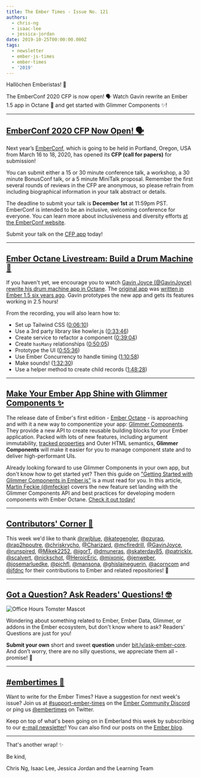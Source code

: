 ```yaml
---
title: The Ember Times - Issue No. 121
authors:
  - chris-ng
  - isaac-lee
  - jessica-jordan
date: 2019-10-25T00:00:00.000Z
tags:
  - newsletter
  - ember-js-times
  - ember-times
  - '2019'
---
```



Hallöchen Emberistas! 🐹

The EmberConf 2020 CFP is now open! 🗣️
Watch Gavin rewrite an Ember 1.5 app in Octane 🥁
and get started with Glimmer Components ✨!

<!-- READMORE -->

---


## [EmberConf 2020 CFP Now Open! 🗣️](https://cfp.emberconf.com/events/emberconf-2020/)

Next year’s [EmberConf](https://emberconf.com), which is going to be held in Portland, Oregon, USA from March 16 to 18, 2020, has opened its **CFP (call for papers)** for submission!

You can submit either a 15 or 30 minute conference talk, a workshop, a 30 minute BonusConf talk, or a 5 minute MiniTalk proposal. Remember the first several rounds of reviews in the CFP are anonymous, so please refrain from including biographical information in your talk abstract or details.

The deadline to submit your talk is **December 1st** at 11:59pm PST. EmberConf is intended to be an inclusive, welcoming conference for everyone. You can learn more about inclusiveness and diversity efforts [at the EmberConf website](https://emberconf.com/#/about/inclusiveness-at-emberconf).

Submit your talk on the [CFP app](https://cfp.emberconf.com/events/emberconf-2020/) today!

---

## [Ember Octane Livestream: Build a Drum Machine 🥁](https://www.youtube.com/watch?v=5znpEiwHpL4)

If you haven't yet, we encourage you to watch [Gavin Joyce (@GavinJoyce)](https://github.com/GavinJoyce) [rewrite his drum machine app in Octane](https://www.youtube.com/watch?v=5znpEiwHpL4). The [original app](http://emberbeats.gavinjoyce.com) was [written in Ember 1.5 six years ago](https://github.com/GavinJoyce/ember-beats/tree/ember-1.5). Gavin prototypes the new app and gets its features working in 2.5 hours!

From the recording, you will also learn how to:

- Set up Tailwind CSS ([0:06:10](https://youtu.be/5znpEiwHpL4?t=370))
- Use a 3rd party library like howler.js ([0:33:46](https://youtu.be/5znpEiwHpL4?t=2026))
- Create service to refactor a component ([0:39:04](https://youtu.be/5znpEiwHpL4?t=2344))
- Create `hasMany` relationships ([0:50:05](https://youtu.be/5znpEiwHpL4?t=3005))
- Prototype the UI ([0:55:36](https://youtu.be/5znpEiwHpL4?t=3336))
- Use Ember Concurrency to handle timing ([1:10:58](https://youtu.be/5znpEiwHpL4?t=4258))
- Make sounds! ([1:32:30](https://youtu.be/5znpEiwHpL4?t=5550))
- Use a helper method to create child records ([1:48:28](https://youtu.be/5znpEiwHpL4?t=6508))

---

## [Make Your Ember App Shine with Glimmer Components ✨](https://mfeckie.dev/glimmer-components-in-ember/)

The release date of Ember's first edition - [Ember Octane](https://blog.emberjs.com/2019/08/15/octane-release-plan.html) - is approaching and with it a new way to componentize your app: [Glimmer Components](https://emberjs.github.io/rfcs/0416-glimmer-components.html). They provide a new API to create reusable building blocks for your Ember application. Packed with lots of new features, including argument immutability, [tracked properties](https://emberjs.github.io/rfcs/0410-tracked-properties.html) and Outer HTML semantics, **Glimmer Components** will make it easier for you to manage component state and to deliver high-performant UIs.

Already looking forward to use Glimmer Components in your own app, but don't know how to get started yet? Then this guide on ["Getting Started with Glimmer Components in Ember.js"](https://mfeckie.dev/glimmer-components-in-ember/) is a must read for you. In this article, [Martin Feckie (@mfeckie)](https://github.com/mfeckie) covers the new feature set landing with the Glimmer Components API and best practices for developing modern components with Ember Octane. [Check it out today!](https://mfeckie.dev/glimmer-components-in-ember/)

---

## [Contributors' Corner 👏](https://guides.emberjs.com/release/contributing/repositories/)

<p>This week we'd like to thank <a href="https://github.com/rwjblue" target="gh-user">@rwjblue</a>, <a href="https://github.com/kategengler" target="gh-user">@kategengler</a>, <a href="https://github.com/pzuraq" target="gh-user">@pzuraq</a>, <a href="https://github.com/rap2hpoutre" target="gh-user">@rap2hpoutre</a>, <a href="https://github.com/chriskrycho" target="gh-user">@chriskrycho</a>, <a href="https://github.com/Charizard" target="gh-user">@Charizard</a>, <a href="https://github.com/mcfiredrill" target="gh-user">@mcfiredrill</a>, <a href="https://github.com/GavinJoyce" target="gh-user">@GavinJoyce</a>, <a href="https://github.com/runspired" target="gh-user">@runspired</a>, <a href="https://github.com/Mikek2252" target="gh-user">@Mikek2252</a>, <a href="https://github.com/igorT" target="gh-user">@igorT</a>, <a href="https://github.com/dmuneras" target="gh-user">@dmuneras</a>, <a href="https://github.com/skaterdav85" target="gh-user">@skaterdav85</a>, <a href="https://github.com/patricklx" target="gh-user">@patricklx</a>, <a href="https://github.com/scalvert" target="gh-user">@scalvert</a>, <a href="https://github.com/nickschot" target="gh-user">@nickschot</a>, <a href="https://github.com/HeroicEric" target="gh-user">@HeroicEric</a>, <a href="https://github.com/mixonic" target="gh-user">@mixonic</a>, <a href="https://github.com/jenweber" target="gh-user">@jenweber</a>, <a href="https://github.com/josemarluedke" target="gh-user">@josemarluedke</a>, <a href="https://github.com/pichfl" target="gh-user">@pichfl</a>, <a href="https://github.com/mansona" target="gh-user">@mansona</a>, <a href="https://github.com/ghislaineguerin" target="gh-user">@ghislaineguerin</a>, <a href="https://github.com/acorncom" target="gh-user">@acorncom</a> and <a href="https://github.com/jfdnc" target="gh-user">@jfdnc</a>  for their contributions to Ember and related repositories! 💖</p>

---

## [Got a Question? Ask Readers' Questions! 🤓](https://docs.google.com/forms/d/e/1FAIpQLScqu7Lw_9cIkRtAiXKitgkAo4xX_pV1pdCfMJgIr6Py1V-9Og/viewform)

<div class="blog-row">
  <img class="float-right small transparent padded" alt="Office Hours Tomster Mascot" title="Readers' Questions" src="/images/tomsters/officehours.png" />

  <p>Wondering about something related to Ember, Ember Data, Glimmer, or addons in the Ember ecosystem, but don't know where to ask? Readers’ Questions are just for you!</p>

  <p><strong>Submit your own</strong> short and sweet <strong>question</strong> under <a href="https://bit.ly/ask-ember-core" target="rq">bit.ly/ask-ember-core</a>. And don’t worry, there are no silly questions, we appreciate them all - promise! 🤞</p>
</div>

---

## [#embertimes 📰](https://blog.emberjs.com/tags/newsletter.html)

Want to write for the Ember Times? Have a suggestion for next week's issue? Join us at [#support-ember-times](https://discordapp.com/channels/480462759797063690/485450546887786506) on the [Ember Community Discord](https://discordapp.com/invite/zT3asNS) or ping us [@embertimes](https://twitter.com/embertimes) on Twitter.

Keep on top of what's been going on in Emberland this week by subscribing to our [e-mail newsletter](https://the-emberjs-times.ongoodbits.com/)! You can also find our posts on the [Ember blog](https://emberjs.com/blog/tags/newsletter.html).

---

That's another wrap! ✨

Be kind,

Chris Ng, Isaac Lee, Jessica Jordan and the Learning Team
